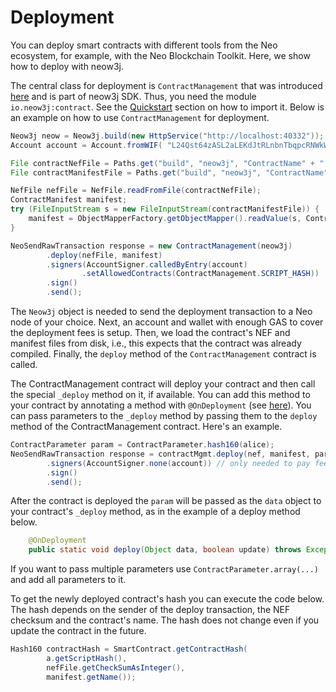 # Deployment

You can deploy smart contracts with different tools from the Neo ecosystem, for example, with the Neo Blockchain
Toolkit. Here, we show how to deploy with neow3j. 

The central class for deployment is `ContractManagement` that was introduced
[here](neo-n3/dapp_development/smart_contracts.md#ContractManagement) and is part of neow3j SDK. Thus, you need the
module `io.neow3j:contract`. See the [Quickstart](README.md#quickstart) section on how to import it. Below is an example
on how to use `ContractManagement` for deployment.


```java
Neow3j neow = Neow3j.build(new HttpService("http://localhost:40332"));
Account account = Account.fromWIF( "L24Qst64zASL2aLEKdJtRLnbnTbqpcRNWkWJ3yhDh2CLUtLdwYK2")

File contractNefFile = Paths.get("build", "neow3j", "ContractName" + ".nef").toFile();
File contractManifestFile = Paths.get("build", "neow3j", "ContractName" + ".manifest.json").toFile();

NefFile nefFile = NefFile.readFromFile(contractNefFile);
ContractManifest manifest;
try (FileInputStream s = new FileInputStream(contractManifestFile)) {
    manifest = ObjectMapperFactory.getObjectMapper().readValue(s, ContractManifest.class);
}

NeoSendRawTransaction response = new ContractManagement(neow3j)
        .deploy(nefFile, manifest)
        .signers(AccountSigner.calledByEntry(account)
                .setAllowedContracts(ContractManagement.SCRIPT_HASH))
        .sign()
        .send();
```

The `Neow3j` object is needed to send the deployment transaction to a Neo node of your choice. Next, an account and
wallet with enough GAS to cover the deployment fees is setup. Then, we load the contract's NEF and manifest files from
disk, i.e., this expects that the contract was already compiled. Finally, the `deploy` method of the
`ContractManagement` contract is called.

The ContractManagement contract will deploy your contract and then call the special `_deploy` method on it, if
available. You can add this method to your contract by annotating a method with `@OnDeployment` (see
[here](neo-n3/smart_contract_development/devpack.md#_deploy)).
You can pass parameters to the `_deploy` method by passing them to the `deploy` method of the ContractManagement
contract. Here's an example.

```java
ContractParameter param = ContractParameter.hash160(alice);
NeoSendRawTransaction response = contractMgmt.deploy(nef, manifest, param)
        .signers(AccountSigner.none(account)) // only needed to pay fees
        .sign()
        .send();
```

After the contract is deployed the `param` will be passed as the `data` object to your contract's `_deploy` method, as in the example of a deploy method below.

```java
    @OnDeployment
    public static void deploy(Object data, boolean update) throws Exception {...}
```

If you want to pass multiple parameters use `ContractParameter.array(...)` and add all parameters to it.

To get the newly deployed contract's hash you can execute the code below. The hash depends on the sender of the deploy
transaction, the NEF checksum and the contract's name. The hash does not change even if you update the contract in the
future.

```java
Hash160 contractHash = SmartContract.getContractHash(
        a.getScriptHash(), 
        nefFile.getCheckSumAsInteger(), 
        manifest.getName());
```


